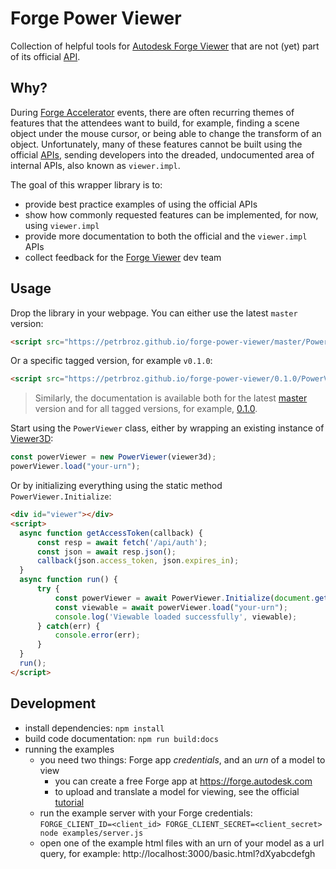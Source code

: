 # Forge Power Viewer

Collection of helpful tools for [Autodesk Forge Viewer](https://forge.autodesk.com/en/docs/viewer)
that are not (yet) part of its official [API](https://forge.autodesk.com/en/docs/viewer/v6/reference/javascript/viewer3d).

## Why?

During [Forge Accelerator](http://autodeskcloudaccelerator.com) events, there are often recurring themes
of features that the attendees want to build, for example, finding a scene object under the mouse cursor,
or being able to change the transform of an object. Unfortunately, many of these features cannot be built
using the official [APIs](https://forge.autodesk.com/en/docs/viewer/v6/reference/javascript/viewer3d),
sending developers into the dreaded, undocumented area of internal APIs, also known as `viewer.impl`.

The goal of this wrapper library is to:
- provide best practice examples of using the official APIs
- show how commonly requested features can be implemented, for now, using `viewer.impl`
- provide more documentation to both the official and the `viewer.impl` APIs
- collect feedback for the [Forge Viewer](https://forge.autodesk.com/en/docs/viewer) dev team

## Usage

Drop the library in your webpage. You can either use the latest `master` version:

```html
<script src="https://petrbroz.github.io/forge-power-viewer/master/PowerViewer.js"></script>
```

Or a specific tagged version, for example `v0.1.0`:

```html
<script src="https://petrbroz.github.io/forge-power-viewer/0.1.0/PowerViewer.js"></script>
```

> Similarly, the documentation is available both for the latest [master](https://petrbroz.github.io/forge-power-viewer/master/index.html)
> version and for all tagged versions, for example, [0.1.0](https://petrbroz.github.io/forge-power-viewer/0.1.0/index.html).

Start using the `PowerViewer` class, either by wrapping an existing instance
of [Viewer3D](https://forge.autodesk.com/en/docs/viewer/v6/reference/javascript/viewer3d):

```js
const powerViewer = new PowerViewer(viewer3d);
powerViewer.load("your-urn");
```

Or by initializing everything using the static method `PowerViewer.Initialize`:

```html
<div id="viewer"></div>
<script>
  async function getAccessToken(callback) {
      const resp = await fetch('/api/auth');
      const json = await resp.json();
      callback(json.access_token, json.expires_in);
  }
  async function run() {
      try {
          const powerViewer = await PowerViewer.Initialize(document.getElementById('viewer'), getAccessToken);
          const viewable = await powerViewer.load("your-urn");
          console.log('Viewable loaded successfully', viewable);
      } catch(err) {
          console.error(err);
      }
  }
  run();
</script>
```

## Development

- install dependencies: `npm install`
- build code documentation: `npm run build:docs`
- running the examples
  - you need two things: Forge app _credentials_, and an _urn_ of a model to view
    - you can create a free Forge app at https://forge.autodesk.com
    - to upload and translate a model for viewing, see the official [tutorial](https://forge.autodesk.com/en/docs/model-derivative/v2/tutorials/prepare-file-for-viewer)
  - run the example server with your Forge credentials:
  `FORGE_CLIENT_ID=<client_id> FORGE_CLIENT_SECRET=<client_secret> node examples/server.js`
  - open one of the example html files with an urn of your model as a url query,
  for example: http://localhost:3000/basic.html?dXyabcdefgh
